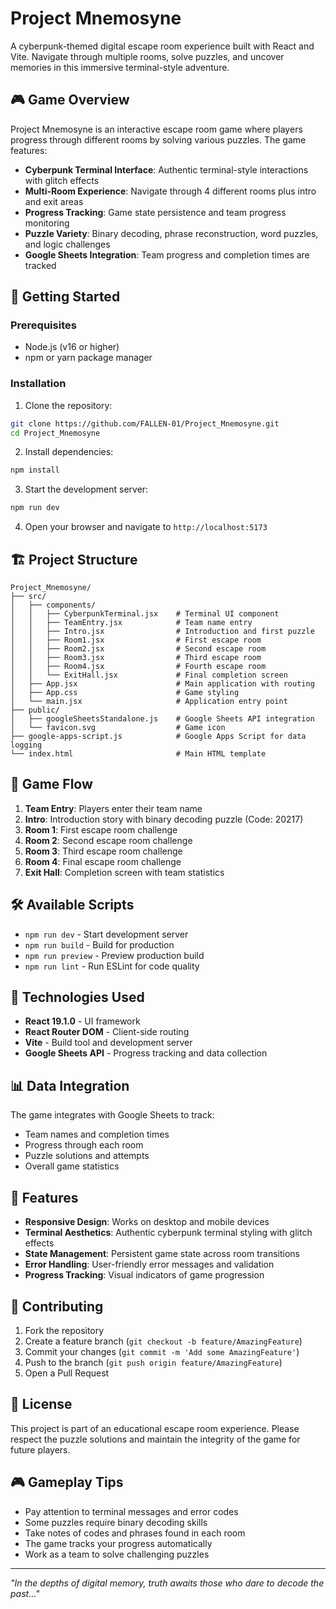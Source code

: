 # Project Mnemosyne

A cyberpunk-themed digital escape room experience built with React and Vite. Navigate through multiple rooms, solve puzzles, and uncover memories in this immersive terminal-style adventure.

## 🎮 Game Overview

Project Mnemosyne is an interactive escape room game where players progress through different rooms by solving various puzzles. The game features:

- **Cyberpunk Terminal Interface**: Authentic terminal-style interactions with glitch effects
- **Multi-Room Experience**: Navigate through 4 different rooms plus intro and exit areas
- **Progress Tracking**: Game state persistence and team progress monitoring
- **Puzzle Variety**: Binary decoding, phrase reconstruction, word puzzles, and logic challenges
- **Google Sheets Integration**: Team progress and completion times are tracked

## 🚀 Getting Started

### Prerequisites

- Node.js (v16 or higher)
- npm or yarn package manager

### Installation

1. Clone the repository:
```bash
git clone https://github.com/FALLEN-01/Project_Mnemosyne.git
cd Project_Mnemosyne
```

2. Install dependencies:
```bash
npm install
```

3. Start the development server:
```bash
npm run dev
```

4. Open your browser and navigate to `http://localhost:5173`

## 🏗️ Project Structure

```
Project_Mnemosyne/
├── src/
│   ├── components/
│   │   ├── CyberpunkTerminal.jsx    # Terminal UI component
│   │   ├── TeamEntry.jsx            # Team name entry
│   │   ├── Intro.jsx                # Introduction and first puzzle
│   │   ├── Room1.jsx                # First escape room
│   │   ├── Room2.jsx                # Second escape room
│   │   ├── Room3.jsx                # Third escape room
│   │   ├── Room4.jsx                # Fourth escape room
│   │   └── ExitHall.jsx             # Final completion screen
│   ├── App.jsx                      # Main application with routing
│   ├── App.css                      # Game styling
│   └── main.jsx                     # Application entry point
├── public/
│   ├── googleSheetsStandalone.js    # Google Sheets API integration
│   └── favicon.svg                  # Game icon
├── google-apps-script.js            # Google Apps Script for data logging
└── index.html                       # Main HTML template
```

## 🎯 Game Flow

1. **Team Entry**: Players enter their team name
2. **Intro**: Introduction story with binary decoding puzzle (Code: 20217)
3. **Room 1**: First escape room challenge
4. **Room 2**: Second escape room challenge  
5. **Room 3**: Third escape room challenge
6. **Room 4**: Final escape room challenge
7. **Exit Hall**: Completion screen with team statistics

## 🛠️ Available Scripts

- `npm run dev` - Start development server
- `npm run build` - Build for production
- `npm run preview` - Preview production build
- `npm run lint` - Run ESLint for code quality

## 🔧 Technologies Used

- **React 19.1.0** - UI framework
- **React Router DOM** - Client-side routing
- **Vite** - Build tool and development server
- **Google Sheets API** - Progress tracking and data collection

## 📊 Data Integration

The game integrates with Google Sheets to track:
- Team names and completion times
- Progress through each room
- Puzzle solutions and attempts
- Overall game statistics

## 🎨 Features

- **Responsive Design**: Works on desktop and mobile devices
- **Terminal Aesthetics**: Authentic cyberpunk terminal styling with glitch effects
- **State Management**: Persistent game state across room transitions
- **Error Handling**: User-friendly error messages and validation
- **Progress Tracking**: Visual indicators of game progression

## 🤝 Contributing

1. Fork the repository
2. Create a feature branch (`git checkout -b feature/AmazingFeature`)
3. Commit your changes (`git commit -m 'Add some AmazingFeature'`)
4. Push to the branch (`git push origin feature/AmazingFeature`)
5. Open a Pull Request

## 📝 License

This project is part of an educational escape room experience. Please respect the puzzle solutions and maintain the integrity of the game for future players.

## 🎮 Gameplay Tips

- Pay attention to terminal messages and error codes
- Some puzzles require binary decoding skills
- Take notes of codes and phrases found in each room
- The game tracks your progress automatically
- Work as a team to solve challenging puzzles

---

*"In the depths of digital memory, truth awaits those who dare to decode the past..."*


